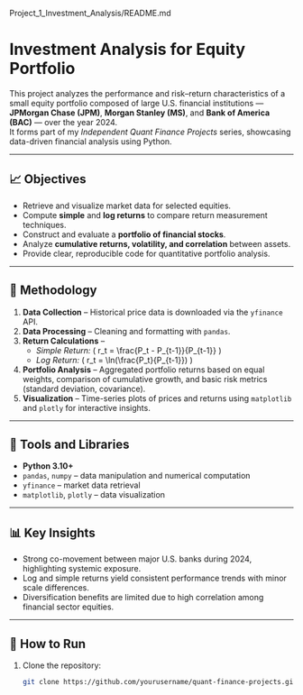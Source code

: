 Project_1_Investment_Analysis/README.md

# Investment Analysis for Equity Portfolio

This project analyzes the performance and risk–return characteristics of a small equity portfolio composed of large U.S. financial institutions — **JPMorgan Chase (JPM)**, **Morgan Stanley (MS)**, and **Bank of America (BAC)** — over the year 2024.  
It forms part of my *Independent Quant Finance Projects* series, showcasing data-driven financial analysis using Python.

---

## 📈 Objectives
- Retrieve and visualize market data for selected equities.  
- Compute **simple** and **log returns** to compare return measurement techniques.  
- Construct and evaluate a **portfolio of financial stocks**.  
- Analyze **cumulative returns, volatility, and correlation** between assets.  
- Provide clear, reproducible code for quantitative portfolio analysis.

---

## 🧠 Methodology
1. **Data Collection** – Historical price data is downloaded via the `yfinance` API.  
2. **Data Processing** – Cleaning and formatting with `pandas`.  
3. **Return Calculations** –  
   - *Simple Return:* \( r_t = \frac{P_t - P_{t-1}}{P_{t-1}} \)  
   - *Log Return:* \( r_t = \ln(\frac{P_t}{P_{t-1}}) \)  
4. **Portfolio Analysis** – Aggregated portfolio returns based on equal weights, comparison of cumulative growth, and basic risk metrics (standard deviation, covariance).  
5. **Visualization** – Time-series plots of prices and returns using `matplotlib` and `plotly` for interactive insights.

---

## 🧰 Tools and Libraries
- **Python 3.10+**
- `pandas`, `numpy` – data manipulation and numerical computation  
- `yfinance` – market data retrieval  
- `matplotlib`, `plotly` – data visualization  

---

## 📊 Key Insights
- Strong co-movement between major U.S. banks during 2024, highlighting systemic exposure.  
- Log and simple returns yield consistent performance trends with minor scale differences.  
- Diversification benefits are limited due to high correlation among financial sector equities.

---

## 🚀 How to Run
1. Clone the repository:
   ```bash
   git clone https://github.com/yourusername/quant-finance-projects.git
